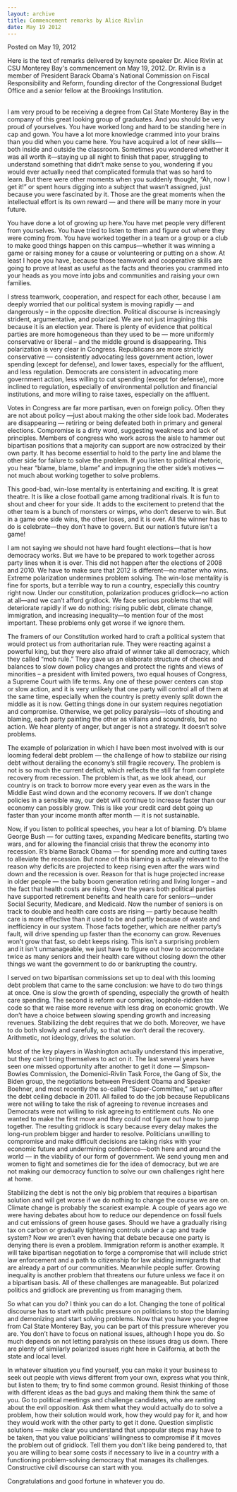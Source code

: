 ```yaml
---
layout: archive
title: Commencement remarks by Alice Rivlin
date: May 19 2012
---
```





<span class="date">Posted on May 19, 2012    </span>
<p>Here is the text of remarks delivered by keynote speaker Dr.
Alice Rivlin at CSU Monterey Bay&apos;s commencement on May 19,
2012.&#xA0;Dr. Rivlin is a member of President Barack Obama&apos;s
National Commission on Fiscal Responsibility and Reform, founding
director of the Congressional Budget Office and a senior fellow at
the Brookings Institution.</p>
<p><br>
I am very proud to be receiving a degree from Cal State Monterey
Bay in the company of this great looking group of graduates. And
you should be very proud of yourselves. You have worked long and
hard to be standing here in cap and gown. You have a lot more
knowledge crammed into your brains than you did when you came here.
You have acquired a lot of new skills&#x2014;both inside and outside the
classroom. Sometimes you wondered whether it was all worth
it&#x2014;staying up all night to finish that paper, struggling to
understand something that didn&#x2019;t make sense to you, wondering if
you would ever actually need that complicated formula that was so
hard to learn. But there were other moments when you suddenly
thought, &#x201C;Ah, now I get it!&#x201D; or spent hours digging into a subject
that wasn&#x2019;t assigned, just because you were fascinated by it. Those
are the great moments when the intellectual effort is its own
reward &#x2014; and there will be many more in your future.</br></p>
<p>You have done a lot of growing up here.You have met people very
different from yourselves. You have tried to listen to them and
figure out where they were coming from. You have worked together in
a team or a group or a club to make good things happen on this
campus&#x2014;whether it was winning a game or raising money for a cause
or volunteering or putting on a show. At least I hope you have,
because those teamwork and cooperative skills are going to prove at
least as useful as the facts and theories you crammed into your
heads as you move into jobs and communities and raising your own
families.</p>
<p>I stress teamwork, cooperation, and respect for each other,
because I am deeply worried that our political system is moving
rapidly &#x2014; and dangerously &#x2013; in the opposite direction. Political
discourse is increasingly strident, argumentative, and polarized.
We are not just imagining this because it is an election year.
There is plenty of evidence that political parties are more
homogeneous than they used to be &#x2014; more uniformly conservative or
liberal &#x2013; and the middle ground is disappearing. This polarization
is very clear in Congress. Republicans are more strictly
conservative &#x2014; consistently advocating less government action,
lower spending (except for defense), and lower taxes, especially
for the affluent, and less regulation. Democrats are consistent in
advocating more government action, less willing to cut spending
(except for defense), more inclined to regulation, especially of
environmental pollution and financial institutions, and more
willing to raise taxes, especially on the affluent.</p>
<p>Votes in Congress are far more partisan, even on foreign policy.
Often they are not about policy &#x2014;just about making the other side
look bad. Moderates are disappearing &#x2014; retiring or being defeated
both in primary and general elections. Compromise is a dirty word,
suggesting weakness and lack of principles. Members of congress who
work across the aisle to hammer out bipartisan positions that a
majority can support are now ostracized by their own party. It has
become essential to hold to the party line and blame the other side
for failure to solve the problem. If you listen to political
rhetoric, you hear &#x201C;blame, blame, blame&#x201D; and impugning the other
side&#x2019;s motives &#x2014; not much about working together to solve
problems.</p>
<p>This good-bad, win-lose mentality is entertaining and exciting.
It is great theatre. It is like a close football game among
traditional rivals. It is fun to shout and cheer for your side. It
adds to the excitement to pretend that the other team is a bunch of
monsters or wimps, who don&#x2019;t deserve to win. But in a game one side
wins, the other loses, and it is over. All the winner has to do is
celebrate&#x2014;they don&#x2019;t have to govern. But our nation&#x2019;s future isn&#x2019;t
a game!</p>
<p>I am not saying we should not have hard fought elections&#x2014;that is
how democracy works. But we have to be prepared to work together
across party lines when it is over. This did not happen after the
elections of 2008 and 2010. We have to make sure that 2012 is
different&#x2014;no matter who wins. Extreme polarization undermines
problem solving. The win-lose mentality is fine for sports, but a
terrible way to run a country, especially this country right now.
Under our constitution, polarization produces gridlock&#x2014;no action at
all&#x2014;and we can&#x2019;t afford gridlock. We face serious problems that
will deteriorate rapidly if we do nothing: rising public debt,
climate change, immigration, and increasing inequality&#x2014;to mention
four of the most important. These problems only get worse if we
ignore them.</p>
<p>The framers of our Constitution worked hard to craft a political
system that would protect us from authoritarian rule. They were
reacting against a powerful king, but they were also afraid of
winner take all democracy, which they called &#x201C;mob rule.&#x201D; They gave
us an elaborate structure of checks and balances to slow down
policy changes and protect the rights and views of minorities &#x2013; a
president with limited powers, two equal houses of Congress, a
Supreme Court with life terms. Any one of these power centers can
stop or slow action, and it is very unlikely that one party will
control all of them at the same time, especially when the country
is pretty evenly split down the middle as it is now. Getting things
done in our system requires negotiation and compromise. Otherwise,
we get policy paralysis&#x2014;lots of shouting and blaming, each party
painting the other as villains and scoundrels, but no action. We
hear plenty of anger, but anger is not a strategy. It doesn&#x2019;t solve
problems.</p>
<p>The example of polarization in which I have been most involved
with is our looming federal debt problem &#x2014; the challenge of how to
stabilize our rising debt without derailing the economy&#x2019;s still
fragile recovery. The problem is not is so much the current
deficit, which reflects the still far from complete recovery from
recession. The problem is that, as we look ahead, our country is on
track to borrow more every year even as the wars in the Middle East
wind down and the economy recovers. If we don&#x2019;t change policies in
a sensible way, our debt will continue to increase faster than our
economy can possibly grow. This is like your credit card debt going
up faster than your income month after month &#x2014; it is not
sustainable.</p>
<p>Now, if you listen to political speeches, you hear a lot of
blaming. D&#x2019;s blame George Bush &#x2014; for cutting taxes, expanding
Medicare benefits, starting two wars, and for allowing the
financial crisis that threw the economy into recession. R&#x2019;s blame
Barack Obama &#x2014; for spending more and cutting taxes to alleviate the
recession. But none of this blaming is actually relevant to the
reason why deficits are projected to keep rising even after the
wars wind down and the recession is over. Reason for that is huge
projected increase in older people &#x2014; the baby boom generation
retiring and living longer &#x2013; and the fact that health costs are
rising. Over the years both political parties have supported
retirement benefits and health care for seniors&#x2014;under Social
Security, Medicare, and Medicaid. Now the number of seniors is on
track to double and health care costs are rising &#x2014; partly because
health care is more effective than it used to be and partly because
of waste and inefficiency in our system. Those facts together,
which are neither party&#x2019;s fault, will drive spending up faster than
the economy can grow. Revenues won&#x2019;t grow that fast, so debt keeps
rising. This isn&#x2019;t a surprising problem and it isn&#x2019;t unmanageable,
we just have to figure out how to accommodate twice as many seniors
and their health care without closing down the other things we want
the government to do or bankrupting the country.</p>
<p>I served on two bipartisan commissions set up to deal with this
looming debt problem that came to the same conclusion: we have to
do two things at once. One is slow the growth of spending,
especially the growth of health care spending. The second is reform
our complex, loophole-ridden tax code so that we raise more revenue
with less drag on economic growth. We don&#x2019;t have a choice between
slowing spending growth and increasing revenues. Stabilizing the
debt requires that we do both. Moreover, we have to do both slowly
and carefully, so that we don&#x2019;t derail the recovery. Arithmetic,
not ideology, drives the solution.</p>
<p>Most of the key players in Washington actually understand this
imperative, but they can&#x2019;t bring themselves to act on it. The last
several years have seen one missed opportunity after another to get
it done &#x2014; Simpson-Bowles Commission, the Domenici-Rivlin Task
Force, the Gang of Six, the Biden group, the negotiations between
President Obama and Speaker Boehner, and most recently the
so-called &#x201C;Super-Committee,&#x201D; set up after the debt ceiling debacle
in 2011. All failed to do the job because Republicans were not
willing to take the risk of agreeing to revenue increases and
Democrats were not willing to risk agreeing to entitlement cuts. No
one wanted to make the first move and they could not figure out how
to jump together. The resulting gridlock is scary because every
delay makes the long-run problem bigger and harder to resolve.
Politicians unwilling to compromise and make difficult decisions
are taking risks with your economic future and undermining
confidence&#x2014;both here and around the world &#x2014; in the viability of our
form of government. We send young men and women to fight and
sometimes die for the idea of democracy, but we are not making our
democracy function to solve our own challenges right here at
home.</p>
<p>Stabilizing the debt is not the only big problem that requires a
bipartisan solution and will get worse if we do nothing to change
the course we are on. Climate change is probably the scariest
example. A couple of years ago we were having debates about how to
reduce our dependence on fossil fuels and cut emissions of green
house gases. Should we have a gradually rising tax on carbon or
gradually tightening controls under a cap and trade system? Now we
aren&#x2019;t even having that debate because one party is denying there
is even a problem. Immigration reform is another example. It will
take bipartisan negotiation to forge a compromise that will include
strict law enforcement and a path to citizenship for law abiding
immigrants that are already a part of our communities. Meanwhile
people suffer. Growing inequality is another problem that threatens
our future unless we face it on a bipartisan basis. All of these
challenges are manageable. But polarized politics and gridlock are
preventing us from managing them.</p>
<p>So what can you do? I think you can do a lot. Changing the tone
of political discourse has to start with public pressure on
politicians to stop the blaming and demonizing and start solving
problems. Now that you have your degree from Cal State Monterey
Bay, you can be part of this pressure wherever you are. You don&#x2019;t
have to focus on national issues, although I hope you do. So much
depends on not letting paralysis on these issues drag us down.
There are plenty of similarly polarized issues right here in
California, at both the state and local level.</p>
<p>In whatever situation you find yourself, you can make it your
business to seek out people with views different from your own,
express what you think, but listen to them; try to find some common
ground. Resist thinking of those with different ideas as the bad
guys and making them think the same of you. Go to political
meetings and challenge candidates, who are ranting about the evil
opposition. Ask them what they would actually do to solve a
problem, how their solution would work, how they would pay for it,
and how they would work with the other party to get it done.
Question simplistic solutions &#x2014; make clear you understand that
unpopular steps may have to be taken, that you value politicians&#x2019;
willingness to compromise if it moves the problem out of gridlock.
Tell them you don&#x2019;t like being pandered to, that you are willing to
bear some costs if necessary to live in a country with a
functioning problem-solving democracy that manages its challenges.
Constructive civil discourse can start with you.</p>
<p>Congratulations and good fortune in whatever you do.<br>
&#xA0;</br></p>





